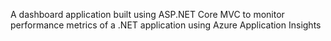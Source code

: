 A dashboard application built using ASP.NET Core MVC to monitor performance metrics of a .NET application using Azure Application Insights
